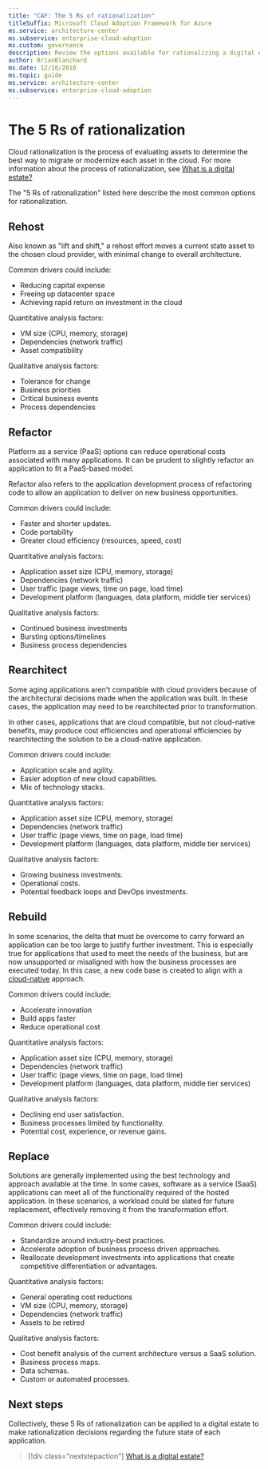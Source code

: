 ```yaml
---
title: "CAF: The 5 Rs of rationalization"
titleSuffix: Microsoft Cloud Adoption Framework for Azure
ms.service: architecture-center
ms.subservice: enterprise-cloud-adoption
ms.custom: governance
description: Review the options available for rationalizing a digital estate.
author: BrianBlanchard
ms.date: 12/10/2018
ms.topic: guide
ms.service: architecture-center
ms.subservice: enterprise-cloud-adoption
---
```


# The 5 Rs of rationalization

Cloud rationalization is the process of evaluating assets to determine the best way to migrate or modernize each asset in the cloud. For more information about the process of rationalization, see [What is a digital estate?](index.md)

The "5 Rs of rationalization" listed here describe the most common options for rationalization.

## Rehost

Also known as "lift and shift," a rehost effort moves a current state asset to the chosen cloud provider, with minimal change to overall architecture.

Common drivers could include:

- Reducing capital expense
- Freeing up datacenter space
- Achieving rapid return on investment in the cloud

Quantitative analysis factors:

- VM size (CPU, memory, storage)
- Dependencies (network traffic)
- Asset compatibility

Qualitative analysis factors:

- Tolerance for change
- Business priorities
- Critical business events
- Process dependencies

## Refactor

Platform as a service (PaaS) options can reduce operational costs associated with many applications. It can be prudent to slightly refactor an application to fit a PaaS-based model.

Refactor also refers to the application development process of refactoring code to allow an application to deliver on new business opportunities.

Common drivers could include:

- Faster and shorter updates.
- Code portability
- Greater cloud efficiency (resources, speed, cost)

Quantitative analysis factors:

- Application asset size (CPU, memory, storage)
- Dependencies (network traffic)
- User traffic (page views, time on page, load time)
- Development platform (languages, data platform, middle tier services)

Qualitative analysis factors:

- Continued business investments
- Bursting options/timelines
- Business process dependencies

## Rearchitect

Some aging applications aren't compatible with cloud providers because of the architectural decisions made when the application was built. In these cases, the application may need to be rearchitected prior to transformation.

In other cases, applications that are cloud compatible, but not cloud-native benefits, may produce cost efficiencies and operational efficiencies by rearchitecting the solution to be a cloud-native application.

Common drivers could include:

- Application scale and agility.
- Easier adoption of new cloud capabilities.
- Mix of technology stacks.

Quantitative analysis factors:

- Application asset size (CPU, memory, storage)
- Dependencies (network traffic)
- User traffic (page views, time on page, load time)
- Development platform (languages, data platform, middle tier services)

Qualitative analysis factors:

- Growing business investments.
- Operational costs.
- Potential feedback loops and DevOps investments.

## Rebuild

In some scenarios, the delta that must be overcome to carry forward an application can be too large to justify further investment. This is especially true for applications that used to meet the needs of the business, but are now unsupported or misaligned with how the business processes are executed today. In this case, a new code base is created to align with a [cloud-native](https://azure.microsoft.com/overview/cloudnative) approach.

Common drivers could include:

- Accelerate innovation
- Build apps faster
- Reduce operational cost

Quantitative analysis factors:

- Application asset size (CPU, memory, storage)
- Dependencies (network traffic)
- User traffic (page views, time on page, load time)
- Development platform (languages, data platform, middle tier services)

Qualitative analysis factors:

- Declining end user satisfaction.
- Business processes limited by functionality.
- Potential cost, experience, or revenue gains.

## Replace

Solutions are generally implemented using the best technology and approach available at the time. In some cases, software as a service (SaaS) applications can meet all of the functionality required of the hosted application. In these scenarios, a workload could be slated for future replacement, effectively removing it from the transformation effort.

Common drivers could include:

- Standardize around industry-best practices.
- Accelerate adoption of business process driven approaches.
- Reallocate development investments into applications that create competitive differentiation or advantages.

Quantitative analysis factors:

- General operating cost reductions
- VM size (CPU, memory, storage)
- Dependencies (network traffic)
- Assets to be retired

Qualitative analysis factors:

- Cost benefit analysis of the current architecture versus a SaaS solution.
- Business process maps.
- Data schemas.
- Custom or automated processes.

## Next steps

Collectively, these 5 Rs of rationalization can be applied to a digital estate to make rationalization decisions regarding the future state of each application.

> [!div class="nextstepaction"]
> [What is a digital estate?](index.md)
